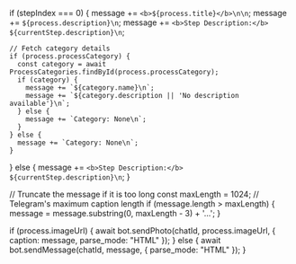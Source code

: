 if (stepIndex === 0) {
    message += `<b>${process.title}</b>\n\n`;
    message += `${process.description}\n`;
    message += `<b>Step Description:</b> ${currentStep.description}\n`;

    // Fetch category details
    if (process.processCategory) {
      const category = await ProcessCategories.findById(process.processCategory);
      if (category) {
        message += `${category.name}\n`;
        message += `${category.description || 'No description available'}\n`;
      } else {
        message += `Category: None\n`;
      }
    } else {
      message += `Category: None\n`;
    }
  } else {
    message += `<b>Step Description:</b> ${currentStep.description}\n`;
  }

  // Truncate the message if it is too long
  const maxLength = 1024; // Telegram's maximum caption length
  if (message.length > maxLength) {
    message = message.substring(0, maxLength - 3) + '...';
  }

  if (process.imageUrl) {
    await bot.sendPhoto(chatId, process.imageUrl, { caption: message, parse_mode: "HTML" });
  } else {
    await bot.sendMessage(chatId, message, { parse_mode: "HTML" });
  }